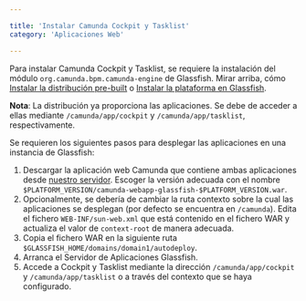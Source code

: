 ```yaml
---

title: 'Instalar Camunda Cockpit y Tasklist'
category: 'Aplicaciones Web'

---
```


Para instalar Camunda Cockpit y Tasklist, se requiere la instalación del módulo `org.camunda.bpm.camunda-engine` de Glassfish.
Mirar arriba, cómo [Instalar la distribución pre-built](ref:#bpm-platform-install-the-pre-built-distro) o [Instalar la plataforma en Glassfish](ref:#bpm-platform-install-the-platform-on-a-vanilla-glassfish).

**Nota**: La distribución ya proporciona las aplicaciones. Se debe de acceder a ellas mediante `/camunda/app/cockpit` y `/camunda/app/tasklist`, respectivamente.

Se requieren los siguientes pasos para desplegar las aplicaciones en una instancia de Glassfish:

1. Descargar la aplicación web Camunda que contiene ambas aplicaciones desde [nuestro servidor](https://app.camunda.com/nexus/content/groups/public/org/camunda/bpm/webapp/camunda-webapp-glassfish/).
   Escoger la versión adecuada con el nombre `$PLATFORM_VERSION/camunda-webapp-glassfish-$PLATFORM_VERSION.war`.
2. Opcionalmente, se debería de cambiar la ruta contexto sobre la cual las aplicaciones se desplegan (por defecto se encuentra en `/camunda`).
   Edita el fichero `WEB-INF/sun-web.xml` que está contenido en el fichero WAR y actualiza el valor de `context-root` de manera adecuada.
2. Copia el fichero WAR en la siguiente ruta `$GLASSFISH_HOME/domains/domain1/autodeploy`.
3. Arranca el Servidor de Aplicaciones Glassfish.
4. Accede a Cockpit y Tasklist mediante la dirección `/camunda/app/cockpit` y `/camunda/app/tasklist` o a través del contexto que se haya configurado.
